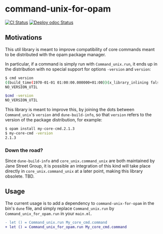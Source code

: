 # command-unix-for-opam

[![CI Status](https://github.com/mbarbin/command-unix-for-opam/workflows/ci/badge.svg)](https://github.com/mbarbin/command-unix-for-opam/actions/workflows/ci.yml)
[![Deploy odoc Status](https://github.com/mbarbin/command-unix-for-opam/workflows/deploy-odoc/badge.svg)](https://github.com/mbarbin/command-unix-for-opam/actions/workflows/deploy-odoc.yml)

## Motivations

This util library is meant to improve compatibility of core commands meant to be
distributed with the opam package manager.

In particular, if a command is simply run with `Command_unix.run`, it ends up in
the distribution with no special support for options `-version` and `version`:

```sh
$ cmd version
((build_time(1970-01-01 01:00:00.000000+01:00))(x_library_inlining false)(portable_int63 true)(dynlinkable_code false)(ocaml_version"")(executable_path"")(build_system""))
NO_VERSION_UTIL

$cmd -version
NO_VERSION_UTIL
```

This library is meant to improve this, by joining the dots between
`Command_unix`'s `version` and `dune-build-info`, so that `version` refers to
the version of the package distribution, for example:

```sh
$ opam install my-core-cmd.2.1.3
$ my-core-cmd -version
2.1.3
```

### Down the road?

Since `dune-build-info` and `core_unix.command_unix` are both maintained by Jane
Street Group, it is possible an integration of this kind will take place
directly in `core_unix.command_unix` at a later point, making this library
obsolete. TBD.

## Usage

The current usage is to add a dependency to `command-unix-for-opam` in the bin's
`dune` file, and simply replace `Command_unix.run` by
`Command_unix_for_opam.run` in your `main.ml`.

```diff
- let () = Command_unix.run My_core_cmd.command
+ let () = Command_unix_for_opam.run My_core_cmd.command
```
